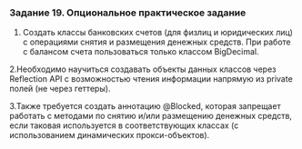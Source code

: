 ### Задание 19. Опциональное практическое задание
1. Создать классы банковских счетов (для физлиц и юридических лиц) с операциями снятия и размещения денежных средств. При работе с балансом счета пользоваться только классом BigDecimal.

2.Необходимо научиться создавать объекты данных классов через Reflection API с возможностью чтения информации напрямую из private полей (не через геттеры).

3.Также требуется создать аннотацию @Blocked, которая запрещает работать с методами по снятию и/или размещению денежных средств, если таковая используется в соответствующих классах (с использованием динамических прокси-объектов).
